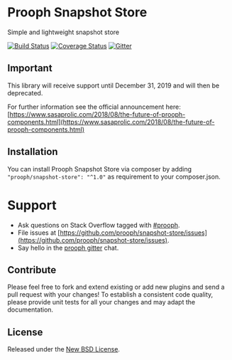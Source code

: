 # Prooph Snapshot Store

Simple and lightweight snapshot store

[![Build Status](https://travis-ci.org/prooph/snapshot-store.svg?branch=master)](https://travis-ci.org/prooph/snapshot-store)
[![Coverage Status](https://img.shields.io/coveralls/prooph/snapshot-store.svg)](https://coveralls.io/r/prooph/snapshot-store?branch=master)
[![Gitter](https://badges.gitter.im/Join%20Chat.svg)](https://gitter.im/prooph/improoph)

## Important

This library will receive support until December 31, 2019 and will then be deprecated.

For further information see the official announcement here: [https://www.sasaprolic.com/2018/08/the-future-of-prooph-components.html](https://www.sasaprolic.com/2018/08/the-future-of-prooph-components.html)

## Installation

You can install Prooph Snapshot Store via composer by adding `"prooph/snapshot-store": "^1.0"` as requirement to your composer.json.

# Support

- Ask questions on Stack Overflow tagged with [#prooph](https://stackoverflow.com/questions/tagged/prooph).
- File issues at [https://github.com/prooph/snapshot-store/issues](https://github.com/prooph/snapshot-store/issues).
- Say hello in the [prooph gitter](https://gitter.im/prooph/improoph) chat.

## Contribute

Please feel free to fork and extend existing or add new plugins and send a pull request with your changes!
To establish a consistent code quality, please provide unit tests for all your changes and may adapt the documentation.

## License

Released under the [New BSD License](LICENSE).
